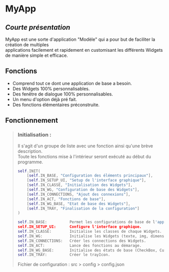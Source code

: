 # MyApp
## _Courte présentation_

MyApp est une sorte d'application "Modèle" qui a pour but de faciliter la création de multiples   
applications facilement et rapidement en customisant les différents Widgets de manière simple et efficace.

## Fonctions

- Comprend tout ce dont une application de base a besoin.
- Des Widgets 100% personnalisables.
- Des fenêtre de dialogue 100% personnalisables.
- Un menu d'option déjà pré fait.
- Des fonctions élémentaires préconstruite.

## Fonctionnement

> ### Initialisation :
> 
> Il s'agit d'un groupe de liste avec une fonction ainsi qu'une brève description.   
> Toute les fonctions mise à l'intérieur seront exécuté au début du programme.
> 
> ``` py
> self.INIT(
>     [self.IN_BASE, "Configuration des éléments principaux"],
>     [self.IN_SETUP_UI, "Setup de l'interface graphique"],
>     [self.IN_CLASSE, "Initialisation des Widgets"],
>     [self.IN_WG, "Configuration de base des Widgets"],
>     [self.IN_CONNECTIONS, "Ajout des connexions"],
>     [self.IN_ACT, "Fonctions de base"],
>     [self.IN_WG_BASE, "Etat de base des Widgets"],
>     [self.IN_TRAY, "Finalisation de la configuration"]
> )
> 
> self.IN_BASE:          Permet les configurations de base de l'application.   
> self.IN_SETUP_UI:      Configure l'interface graphique.   
> self.IN_CLASSE:        Initialise les classes de chaque Widgets.   
> self.IN_WG:            Initialise les Widgets (texte, img, dimension, ...).   
> self.IN_CONNECTIONS:   Créer les connections des Widgets.   
> self.IN_ACT:           Lance des fonctions au démarage.   
> self.IN_WG_BASE:       Initialise des états de base (CheckBox, CurrentItem, ...).   
> self.IN_TRAY:          Créer le trayIcon.   
> ```
> 
> Fichier de configuration : src > config > config.json
> 
> 